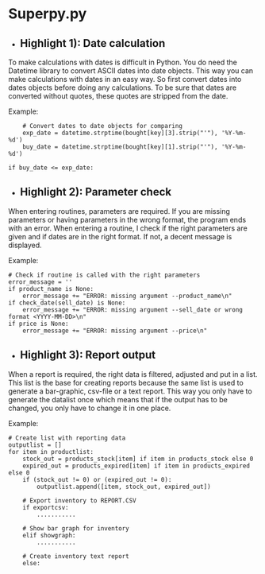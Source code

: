# Superpy.py

* ## Highlight 1): Date calculation
To make calculations with dates is difficult in Python. You do need the Datetime library to convert ASCII dates into date objects. This way you can make calculations with dates in an easy way. So first convert dates into dates objects before doing any calculations. To be sure that dates are converted without quotes, these quotes are stripped from the date.

Example:

        # Convert dates to date objects for comparing
        exp_date = datetime.strptime(bought[key][3].strip("'"), '%Y-%m-%d')
        buy_date = datetime.strptime(bought[key][1].strip("'"), '%Y-%m-%d')

	if buy_date <= exp_date:

* ## Highlight 2): Parameter check
When entering routines, parameters are required. If you are missing parameters or having parameters in the wrong format, the program ends with an error. When entering a routine, I check if the right parameters are given and if dates are in the right format. If not, a decent message is displayed.

Example:

    # Check if routine is called with the right parameters
    error_message = ''
    if product_name is None:
        error_message += "ERROR: missing argument --product_name\n"
    if check_date(sell_date) is None:
        error_message += "ERROR: missing argument --sell_date or wrong format <YYYY-MM-DD>\n"
    if price is None:
        error_message += "ERROR: missing argument --price\n"

* ## Highlight 3): Report output
When a report is required, the right data is filtered, adjusted and put in a list. This list is the base for creating reports because the same list is used to generate a bar-graphic, csv-file or a text report. This way you only have to generate the datalist once which means that if the output has to be changed, you only have to change it in one place.

Example:

    # Create list with reporting data
    outputlist = []
    for item in productlist:
        stock_out = products_stock[item] if item in products_stock else 0
        expired_out = products_expired[item] if item in products_expired else 0
        if (stock_out != 0) or (expired_out != 0):
            outputlist.append([item, stock_out, expired_out])

        # Export inventory to REPORT.CSV
        if exportcsv:
            ...........

        # Show bar graph for inventory
        elif showgraph:
            ...........
	    
        # Create inventory text report
        else:


